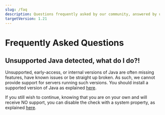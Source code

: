 ```yaml
---
slug: /faq
description: Questions frequently asked by our community, answered by us!
targetVersion: 1.21
---
```


# Frequently Asked Questions

## Unsupported Java detected, what do I do?!

Unsupported, early-access, or internal versions of Java are often missing features, have known issues or be straight up broken.
As such, we cannot provide support for servers running such versions.
You should install a supported version of Java as explained [here](/misc/java-install).

If you still wish to continue, knowing that you are on your own and will receive NO support, you can disable the check with a system property, as explained [here](/paper/reference/system-properties#paperignorejavaversion).
